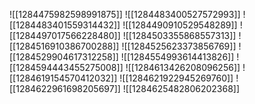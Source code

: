 ![[1284475982598991875]]
![[1284483400527572993]]
![[1284483401559314432]]
![[1284490910529548289]]
![[1284497017566228480]]
![[1284503355868557313]]
![[1284516910386700288]]
![[1284525623373856769]]
![[1284529904617312258]]
![[1284554993614413826]]
![[1284594443455275008]]
![[1284613426208096256]]
![[1284619154570412032]]
![[1284621922945269760]]
![[1284622961698205697]]
![[1284625482806202368]]
